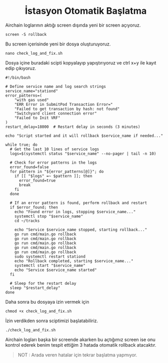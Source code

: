 <h1 align="center">İstasyon Otomatik Başlatma</h1>

Airchain loglarının aktığı screen dışında yeni bir screen açıyoruz.
```
screen -S rollback
```
Bu screen içerisinde yeni bir dosya oluşturuyoruz.
```
nano check_log_and_fix.sh
```
Dosya içine  buradaki scipti kopyalayıp yapıştırıyoruz ve ctrl x+y ile kayıt edip çıkıyoruz.

```
#!/bin/bash

# Define service name and log search strings
service_name="stationd"
error_patterns=(
    "with gas used"
    "ERR Error in SubmitPod Transaction Error="
    "Failed to get transaction by hash: not found"
    "Switchyard client connection error"
    "Failed to Init VRF" 
)
restart_delay=18000  # Restart delay in seconds (3 minutes)

echo "Script started and it will rollback $service_name if needed..."

while true; do
  # Get the last 10 lines of service logs
  logs=$(systemctl status "$service_name" --no-pager | tail -n 10)

  # Check for error patterns in the logs
  error_found=false
  for pattern in "${error_patterns[@]}"; do
    if [[ "$logs" =~ $pattern ]]; then
      error_found=true
      break
    fi
  done

  # If an error pattern is found, perform rollback and restart
  if $error_found; then
    echo "Found error in logs, stopping $service_name..."
    systemctl stop "$service_name"
    cd ~/tracks

    echo "Service $service_name stopped, starting rollback..."
    go run cmd/main.go rollback
    go run cmd/main.go rollback
    go run cmd/main.go rollback
    go run cmd/main.go rollback
    go run cmd/main.go rollback
    sudo systemctl restart stationd
    echo "Rollback completed, starting $service_name..."
    systemctl start "$service_name"
    echo "Service $service_name started"
  fi

  # Sleep for the restart delay
  sleep "$restart_delay"
done

```

Daha sonra bu dosyaya izin vermek için
```
chmod +x check_log_and_fix.sh
```

İzin verdikden sonra sciptimizi başlatabiliriz.

```
./check_log_and_fix.sh
```
Airchain logları başka bir screende akarken bu açtığımız screen ise onu kontrol ederek benim tespit ettiğim 3 hatada otomatik rollback atacaktır.

> NOT : Arada veren hatalar için tekrar başlatma yapmıyor.
